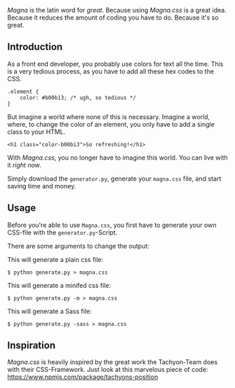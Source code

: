 *Magna* is the latin word for *great*. Because using *Magna.css* is a great idea. Because it reduces the amount of coding you have to do. Because it's so great.

## Introduction

As a front end developer, you probably use colors for text all the time. This is a very tedious process, as you have to add all these hex codes to the CSS.

```
.element {
    color: #b00b13; /* ugh, so tedious */
}
```

But imagine a world where none of this is necessary. Imagine a world, where, to change the color of an element, you only have to add a single class to your HTML.

```
<h1 class="color-b00bi3">So refreshing!</h1>
```

With *Magna.css*, you no longer have to imagine this world. You can live with it *right now*.

Simply download the `generator.py`, generate your `magna.css` file, and start saving time and money.

## Usage

Before you're able to use `Magna.css`, you first have to generate your own CSS-file with the `generator.py`-Script.

There are some arguments to change the output:

This will generate a plain css file:
```
$ python generate.py > magna.css
```

This will generate a minifed css file:
```
$ python generate.py -m > magna.css
```

This will generate a Sass file:
```
$ python generate.py -sass > magna.css
```

## Inspiration

*Magna.css* is heavily inspired by the great work the Tachyon-Team does with their CSS-Framework. Just look at this marvelous piece of code: https://www.npmjs.com/package/tachyons-position